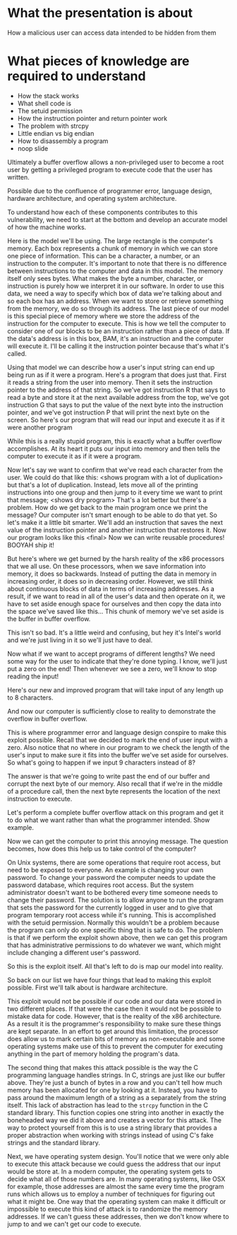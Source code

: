# What the presentation is about
How a malicious user can access data intended to be hidden from them

# What pieces of knowledge are required to understand
* How the stack works
* What shell code is
* The setuid permission
* How the instruction pointer and return pointer work
* The problem with strcpy
* Little endian vs big endian
* How to disassembly a program
* noop slide


Ultimately a buffer overflow allows a non-privileged user to become a root user by getting a privileged program to execute code that the user has written.

Possible due to the confluence of programmer error, language design, hardware architecture, and operating system architecture.

To understand how each of these components contributes to this vulnerability, we need to start at the bottom and develop an accurate model of how the machine works.

Here is the model we'll be using. The large rectangle is the computer's memory. Each box represents a chunk of memory in which we can store one piece of information. This can be a character, a number, or an instruction to the computer. It's important to note that there is no difference between instructions to the computer and data in this model. The memory itself only sees bytes. What makes the byte a number, character, or instruction is purely how we interpret it in our software. In order to use this data, we need a way to specify which box of data we're talking about and so each box has an address. When we want to store or retrieve something from the memory, we do so through its address. The last piece of our model is this special piece of memory where we store the address of the instruction for the computer to execute. This is how we tell the computer to consider one of our blocks to be an instruction rather than a piece of data. If the data's address is in this box, BAM, it's an instruction and the computer will execute it. I'll be calling it the instruction pointer because that's what it's called.

Using that model we can describe how a user's input string can end up being run as if it were a program. Here's a program that does just that. First it reads a string from the user into memory. Then it sets the instruction pointer to the address of that string. So we've got instruction R that says to read a byte and store it at the next available address from the top, we've got instruction G that says to put the value of the next byte into the instruction pointer, and we've got instruction P that will print the next byte on the screen. So here's our program that will read our input and execute it as if it were another program

While this is a really stupid program, this is exactly what a buffer overflow accomplishes. At its heart it puts our input into memory and then tells the computer to execute it as if it were a program.

Now let's say we want to confirm that we've read each character from the user. We could do that like this: &lt;shows program with a lot of duplication&gt; but that's a lot of duplication. Instead, lets move all of the printing instructions into one group and then jump to it every time we want to print that message; &lt;shows dry program&gt; That's a lot better but there's a problem. How do we get back to the main program once we print the message? Our computer isn't smart enough to be able to do that yet. So let's make it a little bit smarter. We'll add an instruction that saves the next value of the instruction pointer and another instruction that restores it. Now our program looks like this &lt;final&gt; Now we can write reusable procedures! BOOYAH ship it!

But here's where we get burned by the harsh reality of the x86 processors that we all use. On these processors, when we save information into memory, it does so backwards. Instead of putting the data in memory in increasing order, it does so in decreasing order. However, we still think about continuous blocks of data in terms of increasing addresses. As a result, if we want to read in all of the user's data and then operate on it, we have to set aside enough space for ourselves and then copy the data into the space we've saved like this... This chunk of memory we've set aside is the buffer in buffer overflow.

This isn't so bad. It's a little weird and confusing, but hey it's Intel's world and we're just living in it so we'll just have to deal.

Now what if we want to accept programs of different lengths? We need some way for the user to indicate that they're done typing. I know, we'll just put a zero on the end! Then whenever we see a zero, we'll know to stop reading the input!

Here's our new and improved program that will take input of any length up to 8 characters.

And now our computer is sufficiently close to reality to demonstrate the overflow in buffer overflow.

This is where programmer error and language design conspire to make this exploit possible. Recall that we decided to mark the end of user input with a zero. Also notice that no where in our program to we check the length of the user's input to make sure it fits into the buffer we've set aside for ourselves. So what's going to happen if we input 9 characters instead of 8?

The answer is that we're going to write past the end of our buffer and corrupt the next byte of our memory. Also recall that if we're in the middle of a procedure call, then the next byte represents the location of the next instruction to execute. 

Let's perform a complete buffer overflow attack on this program and get it to do what we want rather than what the programmer intended. Show example.

Now we can get the computer to print this annoying message. The question becomes, how does this help us to take control of the computer?

On Unix systems, there are some operations that require root access, but need to be exposed to everyone. An example is changing your own password. To change your password the computer needs to update the password database, which requires root access. But the system administrator doesn't want to be bothered every time someone needs to change their password. The solution is to allow anyone to run the program that sets the password for the currently logged in user and to give that program temporary root access while it's running. This is accomplished with the setuid permission. Normally this wouldn't be a problem because the program can only do one specific thing that is safe to do. The problem is that if we perform the exploit shown above, then we can get this program that has administrative permissions to do whatever we want, which might include changing a different user's password.

So this is the exploit itself. All that's left to do is map our model into reality.

So back on our list we have four things that lead to making this exploit possible. First we'll talk about is hardware architecture.

This exploit would not be possible if our code and our data were stored in two different places. If that were the case then it would not be possible to mistake data for code. However, that is the reality of the x86 architecture. As a result it is the programmer's responsibility to make sure these things are kept separate. In an effort to get around this limitation, the processor does allow us to mark certain bits of memory as non-executable and some operating systems make use of this to prevent the computer for executing anything in the part of memory holding the program's data.

The second thing that makes this attack possible is the way the C programming language handles strings. In C, strings are just like our buffer above. They're just a bunch of bytes in a row and you can't tell how much memory has been allocated for one by looking at it. Instead, you have to pass around the maximum length of a string as a separately from the string itself. This lack of abstraction has lead to the <code>strcpy</code> function in the C standard library. This function copies one string into another in exactly the boneheaded way we did it above and creates a vector for this attack. The way to protect yourself from this is to use a string library that provides a proper abstraction when working with strings instead of using C's fake strings and the standard library.

Next, we have operating system design. You'll notice that we were only able to execute this attack because we could guess the address that our input would be store at. In a modern computer, the operating system gets to decide what all of those numbers are. In many operating systems, like OSX for example, those addresses are almost the same every time the program runs which allows us to employ a number of techniques for figuring out what it might be. One way that the operating system can make it difficult or impossible to execute this kind of attack is to randomize the memory addresses. If we can't guess these addresses, then we don't know where to jump to and we can't get our code to execute.
